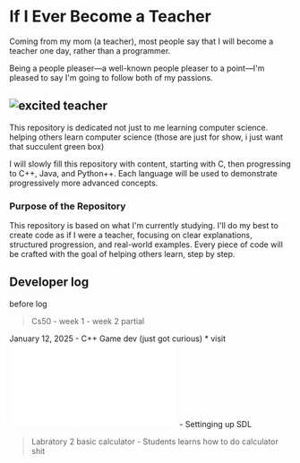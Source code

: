 
# If I Ever Become a Teacher

Coming from my mom (a teacher), most people say that I will become a teacher one day, rather than a programmer.

Being a people pleaser—a well-known people pleaser to a point—I'm pleased to say I'm going to follow both of my passions.

![excited teacher](https://i.pinimg.com/originals/bf/95/c5/bf95c53a70819967d79c6ce2ff6883bc.gif)
---

This repository is dedicated not just to me learning computer science. helping others learn computer science
(those are just for show, i just want that succulent green box)

I will slowly fill this repository with content, starting with C, then progressing to C++, Java, and Python++. Each language will be used to demonstrate progressively more advanced concepts. 

### Purpose of the Repository
This repository is based on what I'm currently studying. I'll do my best to create code as if I were a teacher, focusing on clear explanations, structured progression, and real-world examples. Every piece of code will be crafted with the goal of helping others learn, step by step.



## Developer log
before log
> Cs50
    -   week 1
    -   week 2 partial

January 12, 2025
    - C++ Game dev (just got curious)
        * visit ![credits](./references.md)
    - Settinging up SDL 


> Labratory 2 basic calculator
    - Students learns how to do calculator shit


